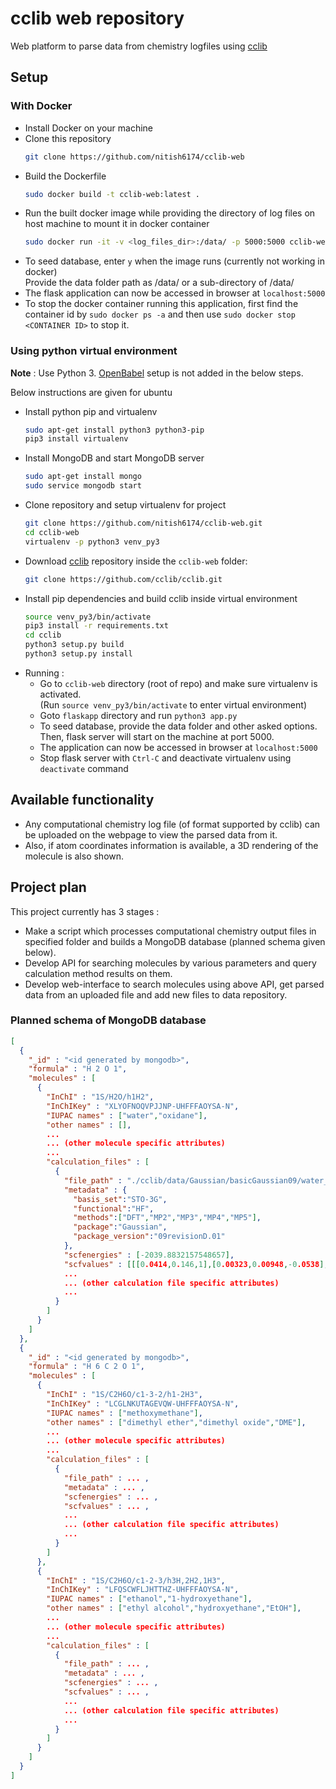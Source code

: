 # cclib web repository

Web platform to parse data from chemistry logfiles using [cclib](https://github.com/cclib/cclib)


## Setup

### With Docker

* Install Docker on your machine  
* Clone this repository  
  ```bash
  git clone https://github.com/nitish6174/cclib-web
  ```
* Build the Dockerfile  
  ```bash
  sudo docker build -t cclib-web:latest .
  ```  
* Run the built docker image while providing the directory of log files
  on host machine to mount it in docker container  
  ```bash
  sudo docker run -it -v <log_files_dir>:/data/ -p 5000:5000 cclib-web
  ```  
* To seed database, enter ```y``` when the image runs (currently not working in docker)  
  Provide the data folder path as /data/ or a sub-directory of /data/  
* The flask application can now be accessed in browser at ```localhost:5000```
* To stop the docker container running this application,
  first find the container id by ```sudo docker ps -a```
  and then use ```sudo docker stop <CONTAINER ID>``` to stop it.

### Using python virtual environment

**Note** : Use Python 3. [OpenBabel](http://openbabel.org/docs/current/) setup is not added in the below steps.

Below instructions are given for ubuntu

* Install python pip and virtualenv  
  ```bash
  sudo apt-get install python3 python3-pip
  pip3 install virtualenv
  ```  
* Install MongoDB and start MongoDB server  
  ```bash
  sudo apt-get install mongo
  sudo service mongodb start
  ```  
* Clone repository and setup virtualenv for project  
  ```bash
  git clone https://github.com/nitish6174/cclib-web.git
  cd cclib-web
  virtualenv -p python3 venv_py3
  ```  
* Download [cclib](https://github.com/cclib/cclib) repository inside the ```cclib-web``` folder:  
  ```bash
  git clone https://github.com/cclib/cclib.git
  ```  
* Install pip dependencies and build cclib inside virtual environment  
  ```bash
  source venv_py3/bin/activate
  pip3 install -r requirements.txt
  cd cclib
  python3 setup.py build
  python3 setup.py install
  ```  
* Running :  
  - Go to ```cclib-web``` directory (root of repo) and make sure virtualenv is activated.  
    (Run ```source venv_py3/bin/activate``` to enter virtual environment)
  * Goto ```flaskapp``` directory and run ```python3 app.py```  
  * To seed database, provide the data folder and other asked options.  
    Then, flask server will start on the machine at port 5000.  
  * The application can now be accessed in browser at ```localhost:5000```
  * Stop flask server with ```Ctrl-C``` and deactivate virtualenv using ```deactivate``` command


## Available functionality

* Any computational chemistry log file (of format supported by cclib) can be uploaded on the webpage to view the parsed data from it.
* Also, if atom coordinates information is available, a 3D rendering of the molecule is also shown.


## Project plan

This project currently has 3 stages :
* Make a script which processes computational chemistry output files in specified folder and builds a MongoDB database (planned schema given below).
* Develop API for searching molecules by various parameters and query calculation method results on them.
* Develop web-interface to search molecules using above API, get parsed data from an uploaded file and add new files to data repository.

### Planned schema of MongoDB database

```json
[
  {
    "_id" : "<id generated by mongodb>",
    "formula" : "H 2 O 1",
    "molecules" : [
      {
        "InChI" : "1S/H2O/h1H2",
        "InChIKey" : "XLYOFNOQVPJJNP-UHFFFAOYSA-N",
        "IUPAC names" : ["water","oxidane"],
        "other names" : [],
        ...
        ... (other molecule specific attributes)
        ...
        "calculation_files" : [
          {
            "file_path" : "./cclib/data/Gaussian/basicGaussian09/water_mp5.log",
            "metadata" : {
              "basis_set":"STO-3G",
              "functional":"HF",
              "methods":["DFT","MP2","MP3","MP4","MP5"],
              "package":"Gaussian",
              "package_version":"09revisionD.01"
            },
            "scfenergies" : [-2039.8832157548657],
            "scfvalues" : [[[0.0414,0.146,1],[0.00323,0.00948,-0.0538],[0.000787,0.00331,-0.00051],[0.000173,0.0007,-0.0000134],[0.0000511,0.000159,-4.86e-7],[3.82e-7,0.00000136,-3.06e-8],[2.79e-10,8.85e-10,-1.88e-12]]]
            ...
            ... (other calculation file specific attributes)
            ...
          }
        ]
      }
    ]
  },
  {
    "_id" : "<id generated by mongodb>",
    "formula" : "H 6 C 2 O 1",
    "molecules" : [
      {
        "InChI" : "1S/C2H6O/c1-3-2/h1-2H3",
        "InChIKey" : "LCGLNKUTAGEVQW-UHFFFAOYSA-N",
        "IUPAC names" : ["methoxymethane"],
        "other names" : ["dimethyl ether","dimethyl oxide","DME"],
        ...
        ... (other molecule specific attributes)
        ...
        "calculation_files" : [
          {
            "file_path" : ... ,
            "metadata" : ... ,
            "scfenergies" : ... ,
            "scfvalues" : ... ,
            ...
            ... (other calculation file specific attributes)
            ...
          }
        ]
      },
      {
        "InChI" : "1S/C2H6O/c1-2-3/h3H,2H2,1H3",
        "InChIKey" : "LFQSCWFLJHTTHZ-UHFFFAOYSA-N",
        "IUPAC names" : ["ethanol","1-hydroxyethane"],
        "other names" : ["ethyl alcohol","hydroxyethane","EtOH"],
        ...
        ... (other molecule specific attributes)
        ...
        "calculation_files" : [
          {
            "file_path" : ... ,
            "metadata" : ... ,
            "scfenergies" : ... ,
            "scfvalues" : ... ,
            ...
            ... (other calculation file specific attributes)
            ...
          }
        ]
      }
    ]
  }
]
```
